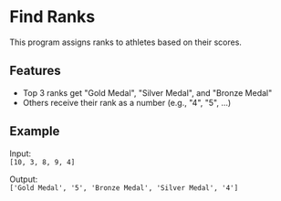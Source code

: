 # Find Ranks

This program assigns ranks to athletes based on their scores.

## Features
- Top 3 ranks get "Gold Medal", "Silver Medal", and "Bronze Medal"
- Others receive their rank as a number (e.g., "4", "5", ...)

## Example
Input:  
`[10, 3, 8, 9, 4]`

Output:  
`['Gold Medal', '5', 'Bronze Medal', 'Silver Medal', '4']`
